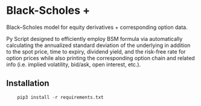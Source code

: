 # Black-Scholes +
Black–Scholes model for equity derivatives + corresponding option data.

Py Script designed to efficiently employ BSM formula via automatically calculating the annualized standard deviation of the underlying in addition to the spot price, time to expiry, dividend yield, and the risk-free rate for option prices while also printing the corresponding option chain and related info (i.e. implied volatility, bid/ask, open interest, etc.).

## Installation
```python
    pip3 install -r requirements.txt
```
